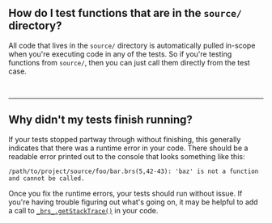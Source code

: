 
## How do I test functions that are in the `source/` directory?

All code that lives in the `source/` directory is automatically pulled in-scope when you're executing code in any of the tests. So if you're testing functions from `source/`, then you can just call them directly from the test case.

<br />

--------------

## Why didn't my tests finish running?

If your tests stopped partway through without finishing, this generally indicates that there was a runtime error in your code. There should be a readable error printed out to the console that looks something like this:

```
/path/to/project/source/foo/bar.brs(5,42-43): 'baz' is not a function and cannot be called.
```

Once you fix the runtime errors, your tests should run without issue. If you're having trouble figuring out what's going on, it may be helpful to add a call to [`_brs_.getStackTrace()`](api/reference/test-utilities?id=_brs_getstacktracenumframes-10-excludepatterns-) in your code.
